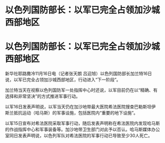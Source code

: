 # 以色列国防部长：以军已完全占领加沙城西部地区

# 以色列国防部长：以军已完全占领加沙城西部地区

新华社耶路撒冷11月16日电（记者张天朗 吕迎旭）以色列国防部长加兰特16日说，以军已完全占领加沙城西部地区，行动进入“下一阶段”。

加兰特当天在视察以色列国防军一处指挥中心时还说，以军目前仍在以“精确、有选择和非常坚决”的方式推进军事行动。

以军16日发表声明说，以军当天仍在加沙地带最大医院希法医院搜查巴勒斯坦伊斯兰抵抗运动（哈马斯）的军事设施，包括医院内“重要的地下设施”。

以军15日宣布对希法医院采取军事行动，随后发表声明称在希法医院内发现哈马斯的作战指挥中心和军事装备等。加沙地带卫生部门对此予以否认。哈马斯媒体办公室同日发表声明说，以色列军队对希法医院的军事行动已导致至少30人死亡。

